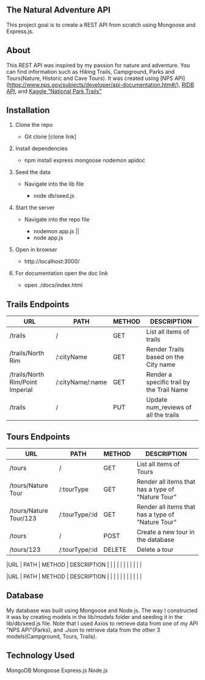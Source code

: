 ## The Natural Adventure API
This project goal is to create a REST API from scratch using Mongoose and Express.js.

## About 
This REST API was inspired by my passion for nature and adventure.
You can find information such as Hiking Trails, Campground, Parks and Tours(Nature, Historic and Cave Tours). It was created using [NPS API] (https://www.nps.gov/subjects/developer/api-documentation.htm#/), [RIDB API](https://ridb.recreation.gov/docs), and [Kaggle "National Park Trails"](https://www.kaggle.com/datasets/planejane/national-park-trails)

## Installation
1. Clone the repo
    - Git clone [clone link] 

2. Install dependencies
    - npm install express mongoose nodemon apidoc 

3. Seed the data
    - Navigate into the lib file

        - node db/seed.js 

4. Start the server
    - Navigate into the repo file

        - nodemon app.js || 
        - node app.js

5. Open in browser
    - http://localhost:3000/

6. For documentation open the doc link
    - open ./docs/index.html



## Trails Endpoints 

| URL | PATH | METHOD | DESCRIPTION
| -------- | -------- | -------- | -------- |
| /trails | / | GET | List all items of trails |
| /trails/North Rim | /:cityName | GET |  Render Trails based on the City name |
| /trails/North Rim/Point Imperial | /:cityName/:name | GET | Render a specific trail by the Trail Name |
| /trails | / | PUT | Update num_reviews of all the trails |

## Tours Endpoints 
| URL | PATH | METHOD | DESCRIPTION |
| -------- | -------- | -------- | -------- |
| /tours | / | GET | List all items of Tours |
| /tours/Nature Tour | /:tourType | GET | Render all items that has a type of "Nature Tour" |
| /tours/Nature Tour/123 | /:tourType/:id | GET | Render all items that has a type of "Nature Tour" |
| /tours | / | POST | Create a new tour in the database |
| /tours/123 | /:tourType/:id | DELETE | Delete a tour |



|URL | PATH	| METHOD | DESCRIPTION |
|    |      |        |             |
|    |      |        |             |


|URL | PATH	| METHOD | DESCRIPTION |
|    |      |        |             |
|    |      |        |             |



## Database
My database was built using Mongoose and Node.js. The way I constructed it was by creating models in the lib/models folder and seeding it in the lib/db/seed.js file. Note that I used Axios to retrieve data from one of my API "NPS API"(Parks), and .Json to retrieve data from the other 3 models(Campground, Tours, Trails).


## Technology Used
MongoDB
Mongoose
Express.js
Node.js
